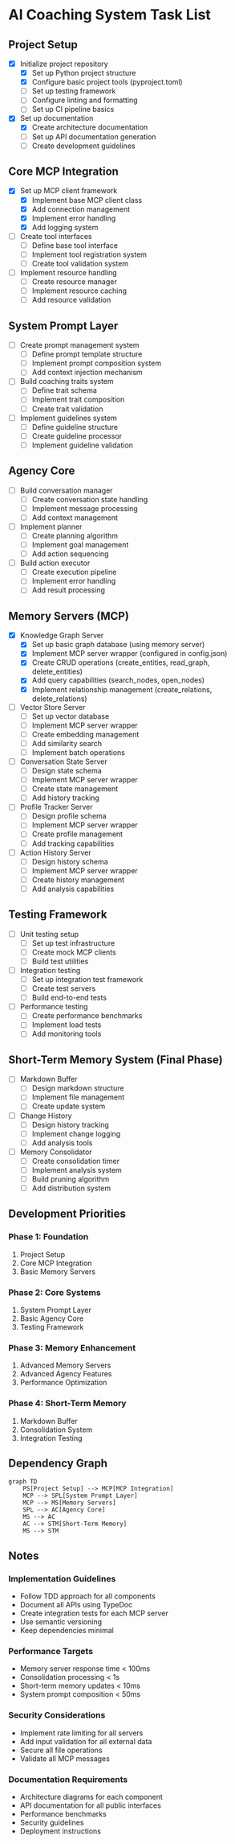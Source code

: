 # AI Coaching System Task List

## Project Setup
- [x] Initialize project repository
  - [x] Set up Python project structure
  - [x] Configure basic project tools (pyproject.toml)
  - [ ] Set up testing framework
  - [ ] Configure linting and formatting
  - [ ] Set up CI pipeline basics
- [x] Set up documentation
  - [x] Create architecture documentation
  - [ ] Set up API documentation generation
  - [ ] Create development guidelines

## Core MCP Integration
- [x] Set up MCP client framework
  - [x] Implement base MCP client class
  - [x] Add connection management
  - [x] Implement error handling
  - [x] Add logging system
- [ ] Create tool interfaces
  - [ ] Define base tool interface
  - [ ] Implement tool registration system
  - [ ] Create tool validation system
- [ ] Implement resource handling
  - [ ] Create resource manager
  - [ ] Implement resource caching
  - [ ] Add resource validation

## System Prompt Layer
- [ ] Create prompt management system
  - [ ] Define prompt template structure
  - [ ] Implement prompt composition system
  - [ ] Add context injection mechanism
- [ ] Build coaching traits system
  - [ ] Define trait schema
  - [ ] Implement trait composition
  - [ ] Create trait validation
- [ ] Implement guidelines system
  - [ ] Define guideline structure
  - [ ] Create guideline processor
  - [ ] Implement guideline validation

## Agency Core
- [ ] Build conversation manager
  - [ ] Create conversation state handling
  - [ ] Implement message processing
  - [ ] Add context management
- [ ] Implement planner
  - [ ] Create planning algorithm
  - [ ] Implement goal management
  - [ ] Add action sequencing
- [ ] Build action executor
  - [ ] Create execution pipeline
  - [ ] Implement error handling
  - [ ] Add result processing

## Memory Servers (MCP)
- [x] Knowledge Graph Server
  - [x] Set up basic graph database (using memory server)
  - [x] Implement MCP server wrapper (configured in config.json)
  - [x] Create CRUD operations (create_entities, read_graph, delete_entities)
  - [x] Add query capabilities (search_nodes, open_nodes)
  - [x] Implement relationship management (create_relations, delete_relations)
- [ ] Vector Store Server
  - [ ] Set up vector database
  - [ ] Implement MCP server wrapper
  - [ ] Create embedding management
  - [ ] Add similarity search
  - [ ] Implement batch operations
- [ ] Conversation State Server
  - [ ] Design state schema
  - [ ] Implement MCP server wrapper
  - [ ] Create state management
  - [ ] Add history tracking
- [ ] Profile Tracker Server
  - [ ] Design profile schema
  - [ ] Implement MCP server wrapper
  - [ ] Create profile management
  - [ ] Add tracking capabilities
- [ ] Action History Server
  - [ ] Design history schema
  - [ ] Implement MCP server wrapper
  - [ ] Create history management
  - [ ] Add analysis capabilities

## Testing Framework
- [ ] Unit testing setup
  - [ ] Set up test infrastructure
  - [ ] Create mock MCP clients
  - [ ] Build test utilities
- [ ] Integration testing
  - [ ] Set up integration test framework
  - [ ] Create test servers
  - [ ] Build end-to-end tests
- [ ] Performance testing
  - [ ] Create performance benchmarks
  - [ ] Implement load tests
  - [ ] Add monitoring tools

## Short-Term Memory System (Final Phase)
- [ ] Markdown Buffer
  - [ ] Design markdown structure
  - [ ] Implement file management
  - [ ] Create update system
- [ ] Change History
  - [ ] Design history tracking
  - [ ] Implement change logging
  - [ ] Add analysis tools
- [ ] Memory Consolidator
  - [ ] Create consolidation timer
  - [ ] Implement analysis system
  - [ ] Build pruning algorithm
  - [ ] Add distribution system

## Development Priorities

### Phase 1: Foundation
1. Project Setup
2. Core MCP Integration
3. Basic Memory Servers

### Phase 2: Core Systems
1. System Prompt Layer
2. Basic Agency Core
3. Testing Framework

### Phase 3: Memory Enhancement
1. Advanced Memory Servers
2. Advanced Agency Features
3. Performance Optimization

### Phase 4: Short-Term Memory
1. Markdown Buffer
2. Consolidation System
3. Integration Testing

## Dependency Graph
```mermaid
graph TD
    PS[Project Setup] --> MCP[MCP Integration]
    MCP --> SPL[System Prompt Layer]
    MCP --> MS[Memory Servers]
    SPL --> AC[Agency Core]
    MS --> AC
    AC --> STM[Short-Term Memory]
    MS --> STM
```

## Notes

### Implementation Guidelines
- Follow TDD approach for all components
- Document all APIs using TypeDoc
- Create integration tests for each MCP server
- Use semantic versioning
- Keep dependencies minimal

### Performance Targets
- Memory server response time < 100ms
- Consolidation processing < 1s
- Short-term memory updates < 10ms
- System prompt composition < 50ms

### Security Considerations
- Implement rate limiting for all servers
- Add input validation for all external data
- Secure all file operations
- Validate all MCP messages

### Documentation Requirements
- Architecture diagrams for each component
- API documentation for all public interfaces
- Performance benchmarks
- Security guidelines
- Deployment instructions
